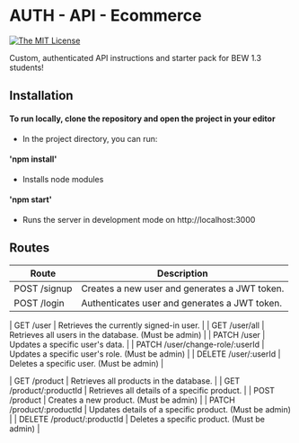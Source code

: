 # AUTH - API - Ecommerce

[![The MIT License](https://img.shields.io/badge/license-MIT-orange.svg?style=flat-square)](http://opensource.org/licenses/MIT)

Custom, authenticated API instructions and starter pack for BEW 1.3 students!

## Installation

#### To run locally, clone the repository and open the project in your editor
* In the project directory, you can run:
#### 'npm install'
* Installs node modules
#### 'npm start'
* Runs the server in development mode on http://localhost:3000


## Routes

| Route | Description |
| --- | --- |
| POST /signup | Creates a new user and generates a JWT token. |
| POST /login | Authenticates user and generates a JWT token. |

| GET /user | Retrieves the currently signed-in user. |
| GET /user/all | Retrieves all users in the database. (Must be admin) |
| PATCH /user | Updates a specific user's data. |
| PATCH /user/change-role/:userId | Updates a specific user's role. (Must be admin) |
| DELETE /user/:userId | Deletes a specific user. (Must be admin) |

| GET /product | Retrieves all products in the database. |
| GET /product/:productId | Retrieves all details of a specific product. | 
| POST /product | Creates a new product. (Must be admin) | 
| PATCH /product/:productId | Updates details of a specific product. (Must be admin) |
| DELETE /product/:productId | Deletes a specific product. (Must be admin) |

